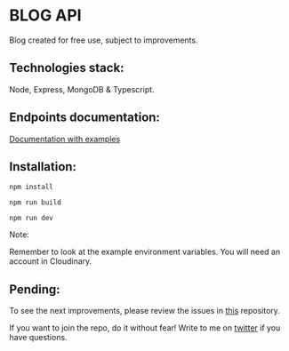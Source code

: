 # BLOG API
Blog created for free use, subject to improvements.


## Technologies stack: 
Node, Express, MongoDB & Typescript.

## Endpoints documentation: 
[Documentation with examples](https://documenter.getpostman.com/view/18310822/UVRBo6Yp)

## Installation:
`npm install`

`npm run build`

`npm run dev`


Note: 

Remember to look at the example environment variables. You will need an account in Cloudinary.

## Pending:
To see the next improvements, please review the issues in [this](https://github.com/brahianpdev/node-ts-blog-api/issues) repository.


If you want to join the repo, do it without fear!
Write to me on [twitter](https://twitter.com/brahianpdev) if you have questions.